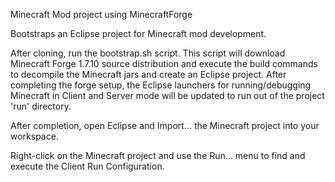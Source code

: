 Minecraft Mod project using MinecraftForge

Bootstraps an Eclipse project for Minecraft mod development.

After cloning, run the bootstrap.sh script. This script will
download Minecraft Forge 1.7.10 source distribution and 
execute the build commands to decompile the Minecraft jars
and create an Eclipse project. After completing the forge
setup, the Eclipse launchers for running/debugging Minecraft
in Client and Server mode will be updated to run out of the
project 'run' directory.

After completion, open Eclipse and Import... the Minecraft
project into your workspace.

Right-click on the Minecraft project and use the Run... menu
to find and execute the Client Run Configuration.

